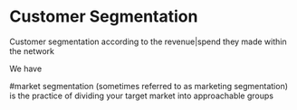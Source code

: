 # Customer Segmentation 
<p>Customer segmentation according to the revenue|spend they made within the network</p>
<p>We have </p>
#market segmentation (sometimes referred to as marketing segmentation) is the practice of dividing your target market into approachable groups